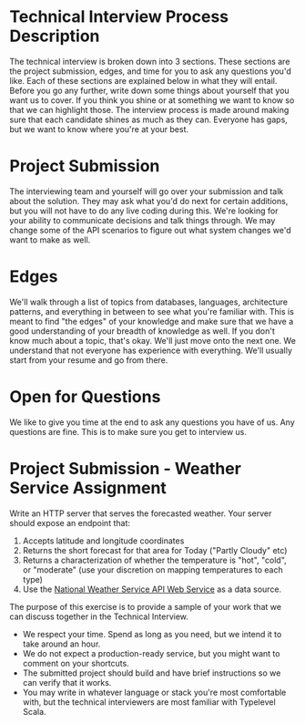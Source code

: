 # Technical Interview Process Description

The technical interview is broken down into 3 sections. These sections are the project submission, edges, and time for you to  ask any questions you'd like. Each of these sections are explained below in what they will entail. Before you go any further, write down some things about yourself that you want us to cover. If you think you shine or at something we want to know so that we can highlight those. The interview process is made around making sure that each candidate shines as much as they can. Everyone has gaps, but we want to know where you're at your best.

# Project Submission

The interviewing team and yourself will go over your  submission and talk about the solution. They may ask what you'd do next  for certain additions, but you will not have to do any live coding during this. We're looking for your ability to communicate decisions and talk things through. We may change some of the API scenarios to figure out what system changes we'd want to make as well.

# Edges

We'll walk through a list of topics from databases, languages, architecture patterns, and everything in between to see what  you're familiar with. This is meant to find "the edges" of your knowledge and make sure that we have a good understanding of your  breadth of knowledge as well. If you don't know much about a topic,  that's okay. We'll just move onto the next one. We understand that not everyone has experience with everything.  We'll usually start from your resume and go from there.

# Open for Questions

We like to give you time at the end to ask any questions  you have of us.  Any questions are fine.  This is to make sure you get  to interview us.

# Project Submission - Weather Service Assignment	

Write an HTTP server that serves the forecasted weather.  Your server should expose an endpoint that:

1. Accepts latitude and longitude coordinates
2. Returns the short forecast for that area for Today ("Partly Cloudy" etc)
3. Returns a characterization of whether the temperature is "hot",  "cold", or "moderate" (use your discretion on mapping temperatures to each type)
4. Use the [National Weather Service API Web Service](https://www.weather.gov/documentation/services-web-api) as a data source.

The purpose of this exercise is to provide a sample of your work that we can discuss together in the Technical Interview.

- We respect your time.  Spend as long as you need, but we intend it to take around an hour.
- We do not expect a production-ready service, but you might want to comment on your shortcuts.
- The submitted project should build and have brief instructions so we can verify that it works.
- You may write in whatever language or stack you're most comfortable with, but the technical interviewers are most familiar with Typelevel Scala.